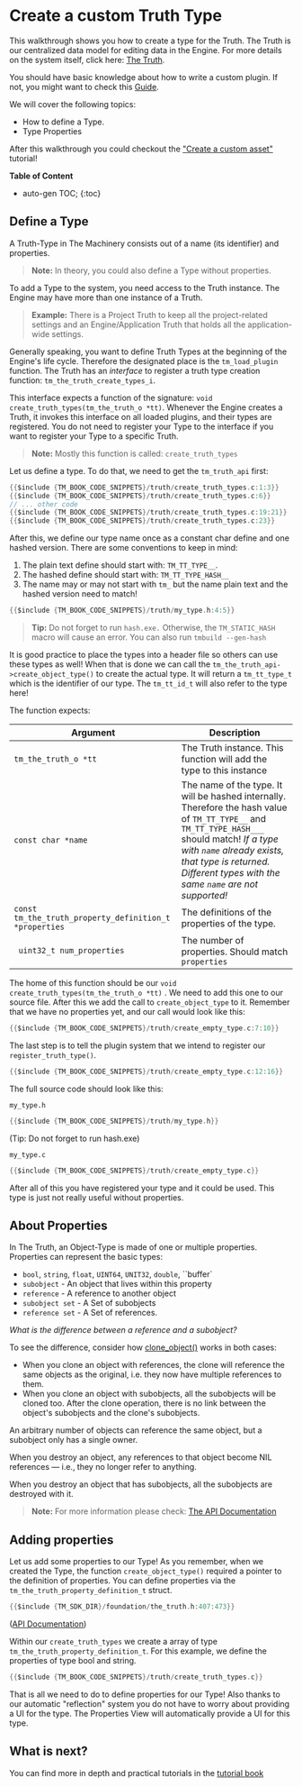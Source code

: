 # Create a custom Truth Type

This walkthrough shows you how to create a type for the Truth. The Truth is our centralized data model for editing data in the Engine. For more details on the system itself, click here: [The Truth]({{base_url}}the_truth/index.html). 

You should have basic knowledge about how to write a custom plugin. If not, you might want to check this [Guide]({{the_machinery_book}}extending_the_machinery/the_plugin_system.html). 



We will cover the following topics:

- How to define a Type.
- Type Properties

After this walkthrough you could checkout the ["Create a custom asset"]({{tutorials}}/the_truth/custom_asset/index.html) tutorial! 



**Table of Content**

* auto-gen TOC;
{:toc}

## Define a Type

A Truth-Type in The Machinery consists out of a name (its identifier) and properties. 



> **Note:** In theory, you could also define a Type without properties.



To add a Type to the system, you need access to the Truth instance. The Engine may have more than one instance of a Truth. 



> **Example:** There is a Project Truth to keep all the project-related settings and an Engine/Application Truth that holds all the application-wide settings.



Generally speaking, you want to define Truth Types at the beginning of the Engine's life cycle. Therefore the designated place is the `tm_load_plugin` function. The Truth has an *interface* to register a truth type creation function: `tm_the_truth_create_types_i`. 

This interface expects a function of the signature: `void create_truth_types(tm_the_truth_o *tt)`. Whenever the Engine creates a Truth, it invokes this interface on all loaded plugins, and their types are registered. You do not need to register your Type to the interface if you want to register your Type to a specific Truth.



> **Note:** Mostly this function is called: `create_truth_types`



Let us define a type. To do that, we need to get the `tm_truth_api` first:

```c
{{$include {TM_BOOK_CODE_SNIPPETS}/truth/create_truth_types.c:1:3}}
{{$include {TM_BOOK_CODE_SNIPPETS}/truth/create_truth_types.c:6}}
// ... other code
{{$include {TM_BOOK_CODE_SNIPPETS}/truth/create_truth_types.c:19:21}}
{{$include {TM_BOOK_CODE_SNIPPETS}/truth/create_truth_types.c:23}}
```

After this, we define our type name once as a constant char define and one hashed version. There are some conventions to keep in mind:

1. The plain text define should start with: `TM_TT_TYPE__`.
2. The hashed define should start with: `TM_TT_TYPE_HASH__`
3. The name may or may not start with `tm_` but the name plain text and the hashed version need to match!



```c
{{$include {TM_BOOK_CODE_SNIPPETS}/truth/my_type.h:4:5}}
```



> **Tip:** Do not forget to run `hash.exe.` Otherwise, the `TM_STATIC_HASH` macro will cause an error. You can also run `tmbuild --gen-hash`



It is good practice to place the types into a header file so others can use these types as well!  When that is done we can call the `tm_the_truth_api->create_object_type()` to create the actual type. It will return a `tm_tt_type_t` which is the identifier of our type. The `tm_tt_id_t` will also refer to the type here! 

The function expects:

| Argument                                               | Description                                                  |
| ------------------------------------------------------ | ------------------------------------------------------------ |
| `tm_the_truth_o *tt`                                   | The Truth instance. This function will add the type to this instance |
| `const char *name`                                     | The name of the type. It will be hashed internally. Therefore the hash value of `TM_TT_TYPE__`  and `TM_TT_TYPE_HASH___` should match!  *If a type with `name` already exists, that type is returned. Different types with the same `name` are not supported!* |
| `const tm_the_truth_property_definition_t *properties` | The definitions of the properties of the type.               |
| ` uint32_t num_properties`                             | The number of properties. Should match `properties`          |



The home of this function should be our `void create_truth_types(tm_the_truth_o *tt)` . We need to add this one to our source file. After this we add the call to `create_object_type` to it. Remember that we have no properties yet, and our call would look like this:



```c
{{$include {TM_BOOK_CODE_SNIPPETS}/truth/create_empty_type.c:7:10}}
```



The last step is to tell the plugin system that we intend to register our `register_truth_type()`.



```c
{{$include {TM_BOOK_CODE_SNIPPETS}/truth/create_empty_type.c:12:16}}
```



The full source code should look like this:

`my_type.h`

```c
{{$include {TM_BOOK_CODE_SNIPPETS}/truth/my_type.h}}
```

(Tip: Do not forget to run hash.exe)

`my_type.c`

```c
{{$include {TM_BOOK_CODE_SNIPPETS}/truth/create_empty_type.c}}
```



After all of this you have registered your type and it could be used. This type is just not really useful without properties.



## About Properties

In The Truth, an Object-Type is made of one or multiple properties. Properties can represent the basic types:

- `bool`, `string`, `float`, `UINT64`, `UNIT32`, `double`, ``buffer`
- `subobject` - An object that lives within this property 
- `reference` - A reference to another object
- `subobject set` - A Set of subobjects
- `reference set` - A Set of references.

*What is the difference between a reference and a subobject?*

To see the difference, consider how [clone_object()]({{docs}}foundation/the_truth.h.html#structtm_the_truth_api.clone_object()) works in both cases:

- When you clone an object with references, the clone will reference the same objects as the original, i.e. they now have multiple references to them.
- When you clone an object with subobjects, all the subobjects will be cloned too. After the clone operation, there is no link between the object's subobjects and the clone's subobjects.

An arbitrary number of objects can reference the same object, but a subobject only has a single owner.

When you destroy an object, any references to that object become NIL references — i.e., they no longer refer to anything.

When you destroy an object that has subobjects, all the subobjects are destroyed with it.



>  **Note:** For more information please check: [The API Documentation]({{docs}}foundation/the_truth.h.html#the_truth.h) 



## Adding properties

Let us add some properties to our Type! As you remember, when we created the Type, the function `create_object_type()` required a pointer to the definition of properties. You can define properties via the `tm_the_truth_property_definition_t` struct.

```c
{{$include {TM_SDK_DIR}/foundation/the_truth.h:407:473}}
```

([API Documentation]({{docs}}foundation/the_truth.h.html#structtm_the_truth_property_definition_t))



Within our `create_truth_types` we create a array of type `tm_the_truth_property_definition_t`. For this example, we define the properties of type bool and string.

```c
{{$include {TM_BOOK_CODE_SNIPPETS}/truth/create_truth_types.c}}
```



That is all we need to do to define properties for our Type! Also thanks to our automatic "reflection" system you do not have to worry about providing a UI for the type. The Properties View will automatically provide a UI for this type.

## What is next?

You can find more in depth and practical tutorials in the [tutorial book]({{tutorials}}/the_truth/index.html)
